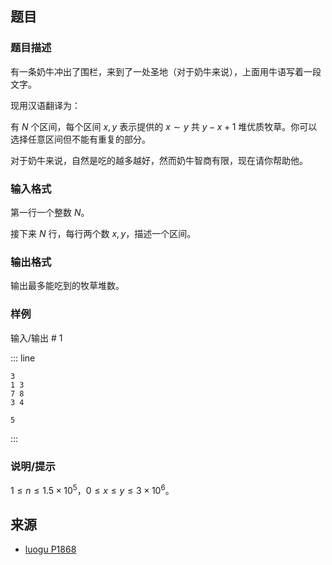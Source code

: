 ## 题目




### 题目描述

有一条奶牛冲出了围栏，来到了一处圣地（对于奶牛来说），上面用牛语写着一段文字。

现用汉语翻译为：

有 $N$ 个区间，每个区间 $x,y$ 表示提供的 $x\sim y$ 共 $y-x+1$ 堆优质牧草。你可以选择任意区间但不能有重复的部分。

对于奶牛来说，自然是吃的越多越好，然而奶牛智商有限，现在请你帮助他。



### 输入格式
第一行一个整数 $N$。

接下来 $N$ 行，每行两个数 $x,y$，描述一个区间。



### 输出格式

输出最多能吃到的牧草堆数。



### 样例


输入/输出 # 1

::: line
```
3
1 3
7 8
3 4
```

```
5
```
:::





### 说明/提示
$1 \leq n \leq 1.5 \times 10^5$，$0 \leq x \leq y \leq 3 \times 10^6$。


## 来源

- [luogu P1868](https://www.luogu.com.cn/problem/P1868)
